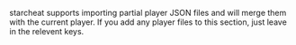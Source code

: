 starcheat supports importing partial player JSON files and will merge them with the current player. If you add any player files to this section, just leave in the relevent keys.
